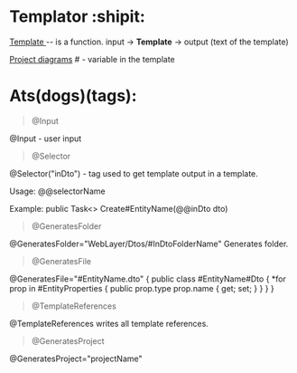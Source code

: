 # Templator :shipit:

<ins> Template </ins> -- is a function. input -> **Template** -> output (text of the template)

[Project diagrams](https://lucid.app/lucidchart/cbdb698c-a110-4762-ab0f-9bbdb1eed1e0/edit?viewport_loc=-10%2C-10%2C1707%2C821%2C0_0&invitationId=inv_f1f63ead-021f-48e5-93a5-743bb9337ae8#)
\# - variable in the template

# Ats(dogs)(tags):

> @Input

@Input - user input 

> @Selector

@Selector("inDto") - tag used to get template output in a template.

Usage: @@selectorName

Example: public Task<> Create#EntityName(@@inDto dto)


> @GeneratesFolder

@GeneratesFolder="WebLayer/Dtos/#InDtoFolderName"
Generates folder.

> @GeneratesFile

@GeneratesFile="#EntityName.dto"
{
    public class #EntityName#Dto 
    {
        *for prop in #EntityProperties
        {
            public prop.type prop.name { get; set; }
        }
    }
}

> @TemplateReferences

@TemplateReferences
writes all template references.

> @GeneratesProject

@GeneratesProject="projectName"
